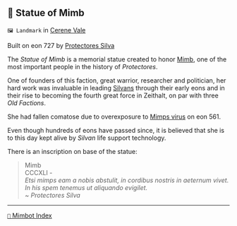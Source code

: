 ## 🗽 Statue of Mimb

`🖼️ Landmark` in [Cerene Vale](<https://zeithalt.github.io/r/cerene_vale.html>)

Built on eon 727 by [Protectores Silva](<https://zeithalt.github.io/r/protectores_silva.html>)

The _Statue of Mimb_ is a memorial statue created to honor [Mimb](<https://zeithalt.github.io/r/mimb.html>), one of the most important people in the history of _Protectores_.

One of founders of this faction, great warrior, researcher and politician, her hard work was invaluable in leading [Silvans](<https://zeithalt.github.io/r/silvans.html>) through their early eons and in their rise to becoming the fourth great force in Zeithalt, on par with three _Old Factions_.

She had fallen comatose due to overexposure to [Mimps virus](<https://zeithalt.github.io/r/mimps.html>) on eon 561.

Even though hundreds of eons have passed since, it is believed that she is to this day kept alive by _Silvan_ life support technology.

There is an inscription on base of the statue:

> Mimb  
> CCCXLI -  
> *Etsi mimps eam a nobis abstulit, in cordibus nostris in aeternum vivet. In his spem tenemus ut aliquando evigilet.  
> ~ Protectores Silva*

-----
[`📑` Mimbot Index](<https://zeithalt.github.io/r/#25b0>)
<!---
keywords:  ps, cerene vale
aliases: 
-->